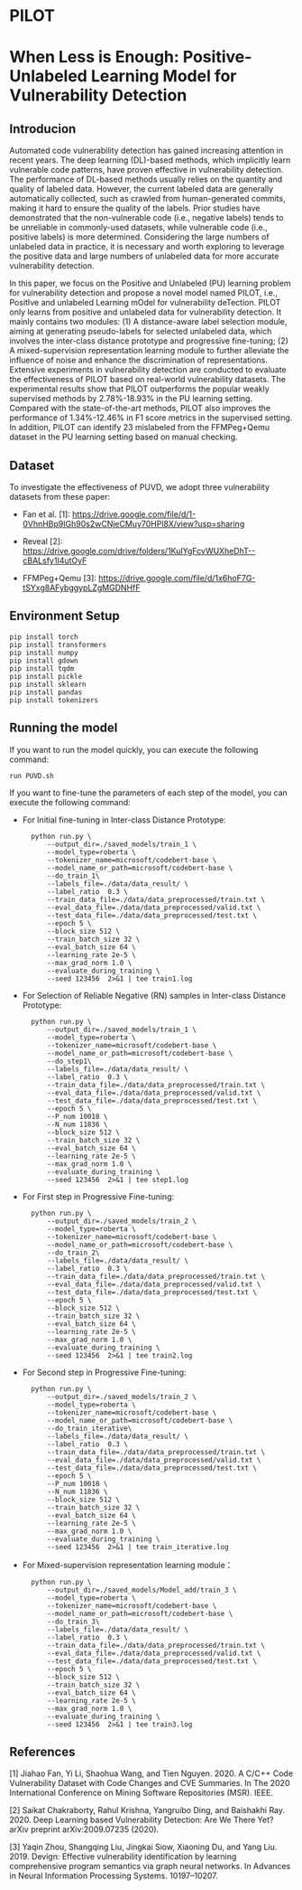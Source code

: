 # PILOT
# When Less is Enough: Positive-Unlabeled Learning Model for Vulnerability Detection
## Introducion

Automated code vulnerability detection has gained increasing attention in recent years. The deep learning (DL)-based methods, which implicitly learn vulnerable code patterns, have proven effective in vulnerability detection. The performance of DL-based methods usually relies on the quantity and quality of labeled data. However, the current labeled data are generally automatically collected, such as crawled from human-generated commits, making it hard to ensure the quality of the labels. Prior studies have demonstrated that the non-vulnerable code (i.e., negative labels) tends to be unreliable in commonly-used datasets, while vulnerable code (i.e., positive labels) is more determined. Considering the large numbers of unlabeled data in practice, it is necessary and worth exploring to leverage the positive data and large numbers of unlabeled data for more accurate vulnerability detection.

In this paper, we focus on the Positive and Unlabeled (PU) learning problem for vulnerability detection and propose a novel model named PILOT, i.e., PositIve and unlabeled Learning mOdel for vulnerability deTection. PILOT only learns from positive and unlabeled data for vulnerability detection. It mainly contains two modules: (1) A distance-aware label selection module, aiming at generating pseudo-labels for selected unlabeled data, which involves the inter-class distance prototype and progressive fine-tuning; (2) A mixed-supervision representation learning module to further alleviate the influence of noise and enhance the discrimination of representations. Extensive experiments in vulnerability detection are conducted to evaluate the effectiveness of PILOT based on real-world vulnerability datasets. The experimental results show that PILOT outperforms the popular weakly supervised methods by 2.78%-18.93% in the PU learning setting. Compared with the state-of-the-art methods, PILOT also improves the performance of 1.34%-12.46% in F1 score metrics in the supervised setting. In addition, PILOT can identify 23 mislabeled from the FFMPeg+Qemu dataset in the PU learning setting based on manual checking.

## Dataset
To investigate the effectiveness of PUVD, we adopt three vulnerability datasets from these paper:

* Fan et al. [1]: https://drive.google.com/file/d/1-0VhnHBp9IGh90s2wCNjeCMuy70HPl8X/view?usp=sharing

* Reveal [2]: https://drive.google.com/drive/folders/1KuIYgFcvWUXheDhT--cBALsfy1I4utOyF

* FFMPeg+Qemu [3]: https://drive.google.com/file/d/1x6hoF7G-tSYxg8AFybggypLZgMGDNHfF

<!-- To download the dataset used for evaluation in our experiments, run the following commands: -->
    
<!-- Notice：If you want to download multiple datasets, please note the overlay of the storage location!

    cd data_raw
    gdown path_Devign(path_Reveal/path_Fan)
    cd ..
    python split data_Devign(Reveal/Fan).py -->

## Environment Setup

    pip install torch
    pip install transformers
    pip install numpy
    pip install gdown
    pip install tqdm
    pip install pickle
    pip install sklearn
    pip install pandas
    pip install tokenizers

## Running the model

If you want to run the model quickly, you can execute the following command:

    run PUVD.sh

If you want to fine-tune the parameters of each step of the model, you can execute the following command:

* For Initial fine-tuning in Inter-class Distance Prototype:

        python run.py \
            --output_dir=./saved_models/train_1 \
            --model_type=roberta \
            --tokenizer_name=microsoft/codebert-base \
            --model_name_or_path=microsoft/codebert-base \
            --do_train_1\
            --labels_file=./data/data_result/ \
            --label_ratio  0.3 \
            --train_data_file=./data/data_preprocessed/train.txt \
            --eval_data_file=./data/data_preprocessed/valid.txt \
            --test_data_file=./data/data_preprocessed/test.txt \
            --epoch 5 \
            --block_size 512 \
            --train_batch_size 32 \
            --eval_batch_size 64 \
            --learning_rate 2e-5 \
            --max_grad_norm 1.0 \
            --evaluate_during_training \
            --seed 123456  2>&1 | tee train1.log 

* For Selection of Reliable Negative (RN) samples in Inter-class Distance Prototype:

        python run.py \
            --output_dir=./saved_models/train_1 \
            --model_type=roberta \
            --tokenizer_name=microsoft/codebert-base \
            --model_name_or_path=microsoft/codebert-base \
            --do_step1\
            --labels_file=./data/data_result/ \
            --label_ratio  0.3 \
            --train_data_file=./data/data_preprocessed/train.txt \
            --eval_data_file=./data/data_preprocessed/valid.txt \
            --test_data_file=./data/data_preprocessed/test.txt \
            --epoch 5 \
            --P_num 10018 \
            --N_num 11836 \
            --block_size 512 \
            --train_batch_size 32 \
            --eval_batch_size 64 \
            --learning_rate 2e-5 \
            --max_grad_norm 1.0 \
            --evaluate_during_training \
            --seed 123456  2>&1 | tee step1.log 

* For First step in Progressive Fine-tuning:

        python run.py \
            --output_dir=./saved_models/train_2 \
            --model_type=roberta \
            --tokenizer_name=microsoft/codebert-base \
            --model_name_or_path=microsoft/codebert-base \
            --do_train_2\
            --labels_file=./data/data_result/ \
            --label_ratio  0.3 \
            --train_data_file=./data/data_preprocessed/train.txt \
            --eval_data_file=./data/data_preprocessed/valid.txt \
            --test_data_file=./data/data_preprocessed/test.txt \
            --epoch 5 \
            --block_size 512 \
            --train_batch_size 32 \
            --eval_batch_size 64 \
            --learning_rate 2e-5 \
            --max_grad_norm 1.0 \
            --evaluate_during_training \
            --seed 123456  2>&1 | tee train2.log 

* For Second step in Progressive Fine-tuning:

        python run.py \
            --output_dir=./saved_models/train_2 \
            --model_type=roberta \
            --tokenizer_name=microsoft/codebert-base \
            --model_name_or_path=microsoft/codebert-base \
            --do_train_iterative\
            --labels_file=./data/data_result/ \
            --label_ratio  0.3 \
            --train_data_file=./data/data_preprocessed/train.txt \
            --eval_data_file=./data/data_preprocessed/valid.txt \
            --test_data_file=./data/data_preprocessed/test.txt \
            --epoch 5 \
            --P_num 10018 \
            --N_num 11836 \
            --block_size 512 \
            --train_batch_size 32 \
            --eval_batch_size 64 \
            --learning_rate 2e-5 \
            --max_grad_norm 1.0 \
            --evaluate_during_training \
            --seed 123456  2>&1 | tee train_iterative.log

* For Mixed-supervision representation learning module：

        python run.py \
            --output_dir=./saved_models/Model_add/train_3 \
            --model_type=roberta \
            --tokenizer_name=microsoft/codebert-base \
            --model_name_or_path=microsoft/codebert-base \
            --do_train_3\
            --labels_file=./data/data_result/ \
            --label_ratio  0.3 \
            --train_data_file=./data/data_preprocessed/train.txt \
            --eval_data_file=./data/data_preprocessed/valid.txt \
            --test_data_file=./data/data_preprocessed/test.txt \
            --epoch 5 \
            --block_size 512 \
            --train_batch_size 32 \
            --eval_batch_size 64 \
            --learning_rate 2e-5 \
            --max_grad_norm 1.0 \
            --evaluate_during_training \
            --seed 123456  2>&1 | tee train3.log

## References
[1] Jiahao Fan, Yi Li, Shaohua Wang, and Tien Nguyen. 2020. A C/C++ Code Vulnerability Dataset with Code Changes and CVE Summaries. In The 2020 International Conference on Mining Software Repositories (MSR). IEEE.

[2] Saikat Chakraborty, Rahul Krishna, Yangruibo Ding, and Baishakhi Ray. 2020. Deep Learning based Vulnerability Detection: Are We There Yet? arXiv preprint arXiv:2009.07235 (2020).

[3] Yaqin Zhou, Shangqing Liu, Jingkai Siow, Xiaoning Du, and Yang Liu. 2019. Devign: Effective vulnerability identification by learning comprehensive program semantics via graph neural networks. In Advances in Neural Information Processing Systems. 10197–10207.
